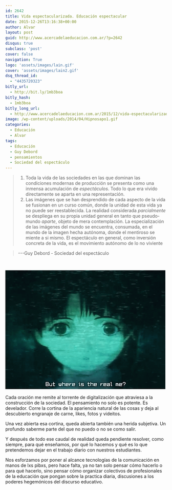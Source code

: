 ```yaml
---
id: 2642
title: Vida espectacularizada. Educación espectacular
date: 2015-12-26T13:16:38+00:00
author: Alvar
layout: post
guid: http://www.acercadelaeducacion.com.ar/?p=2642
disqus: true
subclass: 'post'
cover: false
navigation: True
logo: 'assets/images/lain.gif'
cover: 'assets/images/lain2.gif'
dsq_thread_id:
  - "4435720323"
bitly_url:
  - http://bit.ly/1mb3boa
bitly_hash:
  - 1mb3boa
bitly_long_url:
  - http://www.acercadelaeducacion.com.ar/2015/12/vida-espectacularizada-educacion-espectacular/
image: /wp-content/uploads/2014/04/Hipnosapo1.gif
categories:
  - Educación
  - Alvar
tags:
  - Educación
  - Guy Debord
  - pensamientos
  - Sociedad del espectáculo
---
```


>1. Toda la vida de las sociedades en las que dominan las condiciones modernas de producción se presenta como una inmensa acumulación de <em>espectáculos</em>. Todo lo que era vivido directamente se aparta en una representación.
>2. Las imágenes que se han desprendido de cada aspecto de la vida se fusionan en un curso común, donde la unidad de esta vida ya no puede ser reestablecida. La realidad considerada <em>parcialmente</em> se despliega en su propia unidad general en tanto que pseudo-mundo <em>aparte</em>, objeto de mera contemplación.
>La especialización de las imágenes del mundo se encuentra, consumada, en el mundo de la imagen hecha autónoma, donde el mentiroso se miente a si mismo. El espectáculo en general, como inversión concreta de la vida, es el movimiento autónomo de lo no viviente

>---Guy Debord - Sociedad del espectáculo

&nbsp;

![](assets/images/lain2.gif)

Cada oración me remite al torrente de digitalización que atraviesa a la construcción de la sociedad. El pensamiento no solo es potente. Es develador. Corre la cortina de la apariencia natural de las cosas y deja al descubierto engranaje de carne, likes, fotos y videitos.

Una vez abierta esa cortina, queda abierta también una herida subjetiva. Un profundo saberme parte del que no puedo o no se como salir.

Y después de todo ese caudal de realidad queda pendiente resolver, como siempre, para qué enseñamos, por qué lo hacemos y qué es lo que pretendemos dejar en el trabajo diario con nuestros estudiantes.

Nos esforzamos por poner al alcance tecnologías de la comunicación en manos de lxs pibxs, pero hace falta, ya no tan solo pensar cómo hacerlo o para qué hacerlo, sino pensar cómo organizar colectivos de profesionales de la educación que pongan sobre la practica diaria, discusiones a los poderes hegemónicos del discurso educativo.
